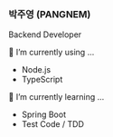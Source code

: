 ### 박주영 (PANGNEM)

Backend Developer

🔭 I’m currently using ...

- Node.js
- TypeScript

🌱 I’m currently learning ...

- Spring Boot
- Test Code / TDD
